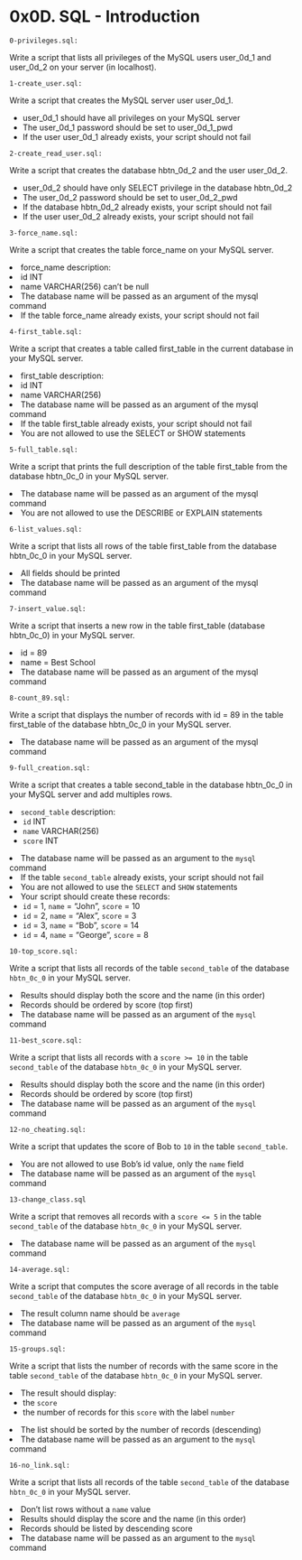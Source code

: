 # 0x0D. SQL - Introduction

<code>0-privileges.sql:</code> <p>Write a script that lists all privileges of the MySQL users user_0d_1 and user_0d_2 on your server (in localhost).</p>

<code>1-create_user.sql:</code> <p>Write a script that creates the MySQL server user user_0d_1.</p>
<ul>
    <li>user_0d_1 should have all privileges on your MySQL server</li>
    <li>The user_0d_1 password should be set to user_0d_1_pwd</li>
    <li>If the user user_0d_1 already exists, your script should not fail</li>
</ul>

<code>2-create_read_user.sql:</code> <p>Write a script that creates the database hbtn_0d_2 and the user user_0d_2.</p>
<ul>
	<li>user_0d_2 should have only SELECT privilege in the database hbtn_0d_2</li>
 	<li>The user_0d_2 password should be set to user_0d_2_pwd</li>
 	<li>If the database hbtn_0d_2 already exists, your script should not fail</li>
 	<li>If the user user_0d_2 already exists, your script should not fail</li>
</ul>

<code>3-force_name.sql:</code> <p>Write a script that creates the table force_name on your MySQL server.</p>
<lu>
	<li>force_name description:</li>
        <li>id INT</li>
	<li>name VARCHAR(256) can’t be null</li>
    	<li>The database name will be passed as an argument of the mysql command</li>
    	<li>If the table force_name already exists, your script should not fail</li>
</lu>

<code>4-first_table.sql:</code> <p>Write a script that creates a table called first_table in the current database in your MySQL server.</p>
<lu>
	<li>first_table description:</li>
 	<li>id INT</li>
   	<li>name VARCHAR(256)</li>
	<li>The database name will be passed as an argument of the mysql command</li>
 	<li>If the table first_table already exists, your script should not fail</li>
 	<li>You are not allowed to use the SELECT or SHOW statements</li>
</lu>

<code>5-full_table.sql:</code> <p>Write a script that prints the full description of the table first_table from the database hbtn_0c_0 in your MySQL server.</p>
<lu>
	<li>The database name will be passed as an argument of the mysql command</li>
	<li>You are not allowed to use the DESCRIBE or EXPLAIN statements</li>
</lu>

<code>6-list_values.sql:</code> <p>Write a script that lists all rows of the table first_table from the database hbtn_0c_0 in your MySQL server.</p>
<lu>
	<li>All fields should be printed</li>
	<li>The database name will be passed as an argument of the mysql command</li>
</lu>

<code>7-insert_value.sql:</code> <p>Write a script that inserts a new row in the table first_table (database hbtn_0c_0) in your MySQL server.</p>
<lu>
	<li>id = 89</li>
	<li>name = Best School</li>
	<li>The database name will be passed as an argument of the mysql command</li>
</lu>

<code>8-count_89.sql:</code> <p>Write a script that displays the number of records with id = 89 in the table first_table of the database hbtn_0c_0 in your MySQL server.</p>
<lu>
	<li>The database name will be passed as an argument of the mysql command</li>
</lu>

<code>9-full_creation.sql:</code> <p>Write a script that creates a table second_table in the database hbtn_0c_0 in your MySQL server and add multiples rows.</p>

<li><code>second_table</code> description:

<ul>
<li><code>id</code> INT</li>
<li><code>name</code> VARCHAR(256)</li>
<li><code>score</code> INT</li>
</ul></li>
<li>The database name will be passed as an argument to the <code>mysql</code> command</li>
<li>If the table <code>second_table</code> already exists, your script should not fail</li>
<li>You are not allowed to use the <code>SELECT</code> and <code>SHOW</code> statements</li>
<li>Your script should create these records:

<ul>
<li><code>id</code> = 1, <code>name</code> = “John”, <code>score</code> = 10</li>
<li><code>id</code> = 2, <code>name</code> = “Alex”, <code>score</code> = 3</li>
<li><code>id</code> = 3, <code>name</code> = “Bob”, <code>score</code> = 14</li>
<li><code>id</code> = 4, <code>name</code> = “George”, <code>score</code> = 8</li>
</ul></li>

<code>10-top_score.sql:</code>
<p>Write a script that lists all records of the table <code>second_table</code> of the database <code>hbtn_0c_0</code> in your MySQL server.</p>
<li>Results should display both the score and the name (in this order)</li>
<li>Records should be ordered by score (top first) </li>
<li>The database name will be passed as an argument of the <code>mysql</code> command</li>

<code>11-best_score.sql:</code>
<p>Write a script that lists all records with a <code>score &gt;= 10</code> in the table <code>second_table</code> of the database <code>hbtn_0c_0</code> in your MySQL server.</p>

<li>Results should display both the score and the name (in this order)</li>
<li>Records should be ordered by score (top first)</li>
<li>The database name will be passed as an argument of the <code>mysql</code> command</li>

<code>12-no_cheating.sql:</code>
<p>Write a script that updates the score of Bob to <code>10</code> in the table <code>second_table</code>.</p>
<li>You are not allowed to use Bob’s id value, only the <code>name</code> field</li>
<li>The database name will be passed as an argument of the <code>mysql</code> command</li>

<code>13-change_class.sql</code>
<p>Write a script that removes all records with a <code>score &lt;= 5</code> in the table <code>second_table</code> of the database <code>hbtn_0c_0</code> in your MySQL server.</p>
<li>The database name will be passed as an argument of the <code>mysql</code> command</li>

<code>14-average.sql:</code>
<p>Write a script that computes the score average of all records in the table <code>second_table</code> of the database <code>hbtn_0c_0</code> in your MySQL server.</p>
<li>The result column name should be <code>average</code></li>
<li>The database name will be passed as an argument of the <code>mysql</code> command</li>

<code>15-groups.sql:</code>
<p>Write a script that lists the number of records with the same score in the table <code>second_table</code> of the database <code>hbtn_0c_0</code> in your MySQL server.</p>
<li>The result should display:
<ul>
<li>the <code>score</code></li>
<li>the number of records for this <code>score</code> with the label <code>number</code></li>
</ul></li>
<li>The list should be sorted by the number of records (descending)</li>
<li>The database name will be passed as an argument to the <code>mysql</code> command</li>

<code>16-no_link.sql:</code>
<p>Write a script that lists all records of the table <code>second_table</code> of the database <code>hbtn_0c_0</code> in your MySQL server.</p>

<li>Don’t list rows without a <code>name</code> value</li>
<li>Results should display the score and the name (in this order)</li>
<li>Records should be listed by descending score </li>
<li>The database name will be passed as an argument to the <code>mysql</code> command</li>

